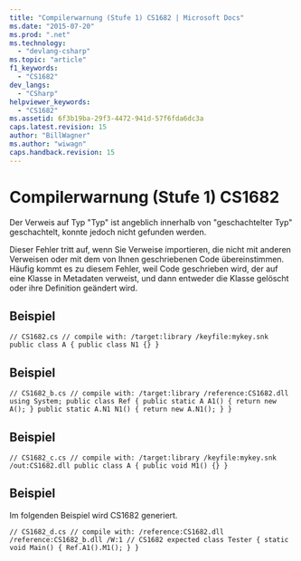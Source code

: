 ```yaml
---
title: "Compilerwarnung (Stufe 1) CS1682 | Microsoft Docs"
ms.date: "2015-07-20"
ms.prod: ".net"
ms.technology: 
  - "devlang-csharp"
ms.topic: "article"
f1_keywords: 
  - "CS1682"
dev_langs: 
  - "CSharp"
helpviewer_keywords: 
  - "CS1682"
ms.assetid: 6f3b19ba-29f3-4472-941d-57f6fda6dc3a
caps.latest.revision: 15
author: "BillWagner"
ms.author: "wiwagn"
caps.handback.revision: 15
---
```

# Compilerwarnung (Stufe 1) CS1682
Der Verweis auf Typ "Typ" ist angeblich innerhalb von "geschachtelter Typ" geschachtelt, konnte jedoch nicht gefunden werden.  
  
 Dieser Fehler tritt auf, wenn Sie Verweise importieren, die nicht mit anderen Verweisen oder mit dem von Ihnen geschriebenen Code übereinstimmen. Häufig kommt es zu diesem Fehler, weil Code geschrieben wird, der auf eine Klasse in Metadaten verweist, und dann entweder die Klasse gelöscht oder ihre Definition geändert wird.  
  
## Beispiel  
  
```  
// CS1682.cs // compile with: /target:library /keyfile:mykey.snk public class A { public class N1 {} }  
```  
  
## Beispiel  
  
```  
// CS1682_b.cs // compile with: /target:library /reference:CS1682.dll using System; public class Ref { public static A A1() { return new A(); } public static A.N1 N1() { return new A.N1(); } }  
```  
  
## Beispiel  
  
```  
// CS1682_c.cs // compile with: /target:library /keyfile:mykey.snk /out:CS1682.dll public class A { public void M1() {} }  
```  
  
## Beispiel  
 Im folgenden Beispiel wird CS1682 generiert.  
  
```  
// CS1682_d.cs // compile with: /reference:CS1682.dll /reference:CS1682_b.dll /W:1 // CS1682 expected class Tester { static void Main() { Ref.A1().M1(); } }  
```